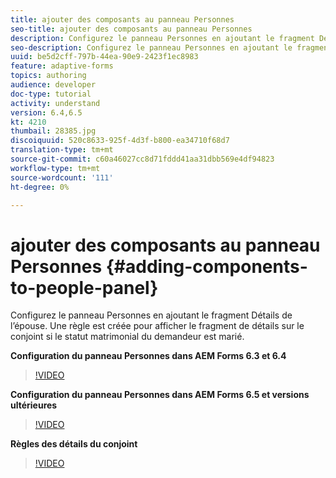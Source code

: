 ```yaml
---
title: ajouter des composants au panneau Personnes
seo-title: ajouter des composants au panneau Personnes
description: Configurez le panneau Personnes en ajoutant le fragment Détails de l’épouse. Une règle est créée pour afficher le fragment de détails sur le conjoint si le statut matrimonial du demandeur est marié.
seo-description: Configurez le panneau Personnes en ajoutant le fragment Détails de l’épouse. Une règle est créée pour afficher le fragment de détails sur le conjoint si le statut matrimonial du demandeur est marié.
uuid: be5d2cff-797b-44ea-90e9-2423f1ec8983
feature: adaptive-forms
topics: authoring
audience: developer
doc-type: tutorial
activity: understand
version: 6.4,6.5
kt: 4210
thumbail: 28385.jpg
discoiquuid: 520c8633-925f-4d3f-b800-ea34710f68d7
translation-type: tm+mt
source-git-commit: c60a46027cc8d71fddd41aa31dbb569e4df94823
workflow-type: tm+mt
source-wordcount: '111'
ht-degree: 0%

---
```



# ajouter des composants au panneau Personnes {#adding-components-to-people-panel}

Configurez le panneau Personnes en ajoutant le fragment Détails de l’épouse. Une règle est créée pour afficher le fragment de détails sur le conjoint si le statut matrimonial du demandeur est marié.

**Configuration du panneau Personnes dans AEM Forms 6.3 et 6.4**

>[!VIDEO](https://video.tv.adobe.com/v/22193?quality=9&learn=on)

**Configuration du panneau Personnes dans AEM Forms 6.5 et versions ultérieures**

>[!VIDEO](https://video.tv.adobe.com/v/28385)

**Règles des détails du conjoint**

>[!VIDEO](https://video.tv.adobe.com/v/22195?quality=9&learn=on)





